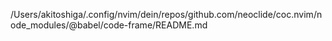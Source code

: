 /Users/akitoshiga/.config/nvim/dein/repos/github.com/neoclide/coc.nvim/node_modules/@babel/code-frame/README.md